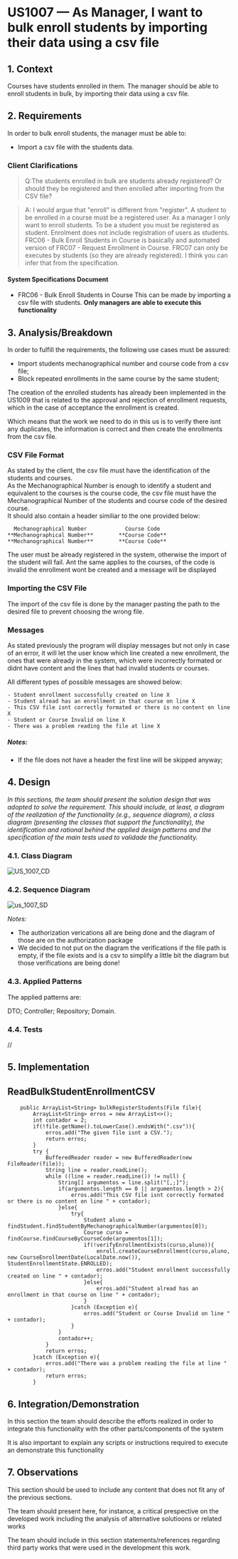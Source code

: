# US1007 —  As Manager, I want to bulk enroll students by importing their data using a csv file

## 1. Context

Courses have students enrolled in them.
The manager should be able to enroll students in bulk, by importing their data using a csv file.

## 2. Requirements

In order to bulk enroll students, the manager must be able to:

- Import a csv file with the students data.

### Client Clarifications
>Q:The students enrolled in bulk are students already registered? Or should they be registered and then enrolled after importing from the CSV file?

>A: I would argue that "enroll" is different from "register". A student to be enrolled in a course must be a registered user. As a manager I only want to enroll students. To be a student you must be registered as student. Enrolment does not include registration of users as students. FRC06 - Bulk Enroll Students in Course is basically and automated version of FRC07 - Request Enrollment in Course. FRC07 can only be executes by students (so they are already registered). I think you can infer that from the specification.

#### System Specifications Document

- FRC06 - Bulk Enroll Students in Course This can be made by importing a csv file
  with students. **Only managers are able to execute this functionality**


## 3. Analysis/Breakdown

In order to fulfill the requirements, the following use cases must be assured:
- Import students mechanographical number and course code from a csv file;
- Block repeated enrollments in the same course by the same student;

The creation of the enrolled students has already been implemented in the US1009 that is related to the approval and rejection of enrollment requests,
which in the case of acceptance the enrollment is created.

Which means that the work we need to do in this us is to verify there isnt any duplicates, the information is correct and then create the enrollments from the csv file.

### CSV File Format

As stated by the client, the csv file must have the identification of the students and courses.  
As the Mechanographical Number is enough to identify a student and equivalent to the courses is the course code, the csv file must have the Mechanographical Number of the students and course code of the desired course.  
It should also contain a header similiar to the one provided below:

````text
  Mechanographical Number            Course Code
**Mechanographical Number**        **Course Code**
**Mechanographical Number**        **Course Code**
````

The user must be already registered in the system, otherwise the import of the student will fail.
Ant the same applies to the courses, of the code is invalid the enrollment wont be created and a message will be displayed

### Importing the CSV File

The import of the csv file is done by the manager pasting the path to the desired file to prevent choosing the wrong file.

### Messages

As stated previously the program will display messages but not only in case of an error, it will let the user know which line created a new enrollment,
the ones that were already in the system, which were incorrectly formated or didnt have content and the lines that had invalid students or courses.

All different types of possible messages are showed below:

````Types of Messages
- Student enrollment successfully created on line X
- Student alread has an enrollment in that course on line X
- This CSV file isnt correctly formated or there is no content on line X
- Student or Course Invalid on line X
- There was a problem reading the file at line X
````

##### Notes:
- If the file does not have a header the first line will be skipped anyway;

## 4. Design

*In this sections, the team should present the solution design that was adopted to solve the requirement. This should include, at least, a diagram of the realization of the functionality (e.g., sequence diagram), a class diagram (presenting the classes that support the functionality), the identification and rational behind the applied design patterns and the specification of the main tests used to validade the functionality.*

### 4.1. Class Diagram

![US_1007_CD](us_1007_CD.svg)

### 4.2. Sequence Diagram

![us_1007_SD](us_1007_SD.svg)

*Notes:*
- The authorization verications all are being done and the diagram of those are on the authorization package
- We decided to not put on the diagram the verifications if the file path is empty, if the file exists and is a csv to simplify a little bit the diagram but those verifications are being done!

### 4.3. Applied Patterns

The applied patterns are:

DTO;
Controller;
Repository;
Domain.

### 4.4. Tests

//

## 5. Implementation

## ReadBulkStudentEnrollmentCSV
````
    public ArrayList<String> bulkRegisterStudents(File file){
        ArrayList<String> erros = new ArrayList<>();
        int contador = 2;
        if(!file.getName().toLowerCase().endsWith(".csv")){
            erros.add("The given file isnt a CSV.");
            return erros;
        }
        try {
            BufferedReader reader = new BufferedReader(new FileReader(file));
            String line = reader.readLine();
            while ((line = reader.readLine()) != null) {
                String[] argumentos = line.split("[,;]");
                if(argumentos.length == 0 || argumentos.length > 2){
                    erros.add("This CSV file isnt correctly formated or there is no content on line " + contador);
                }else{
                    try{
                        Student aluno = findStudent.findStudentByMechanographicalNumber(argumentos[0]);
                        Course curso = findCourse.findCourseByCourseCode(argumentos[1]);
                        if(!verifyEnrollmentExists(curso,aluno)){
                            enroll.createCourseEnrollment(curso,aluno, new CourseEnrollmentDate(LocalDate.now()), StudentEnrollmentState.ENROLLED);
                            erros.add("Student enrollment successfully created on line " + contador);
                        }else{
                            erros.add("Student alread has an enrollment in that course on line " + contador);
                        }
                    }catch (Exception e){
                        erros.add("Student or Course Invalid on line " + contador);
                    }
                }
                contador++;
            }
            return erros;
        }catch (Exception e){
            erros.add("There was a problem reading the file at line " + contador);
            return erros;
        }
````

## 6. Integration/Demonstration
   In this section the team should describe the efforts realized in order to integrate this functionality with the other parts/components of the system

It is also important to explain any scripts or instructions required to execute an demonstrate this functionality

## 7. Observations
   This section should be used to include any content that does not fit any of the previous sections.

The team should present here, for instance, a critical prespective on the developed work including the analysis of alternative solutioons or related works

The team should include in this section statements/references regarding third party works that were used in the development this work.





